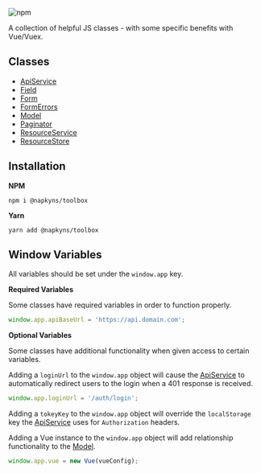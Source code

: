 ![npm](https://img.shields.io/npm/dt/@napkyns/toolbox?style=flat-square)

A collection of helpful JS classes - with some specific benefits with Vue/Vuex.

## Classes

- [ApiService](./src/ApiService/README.md)
- [Field](./src/Field/README.md)
- [Form](./src/Form/README.md)
- [FormErrors](./src/FormErrors/README.md)
- [Model](./src/Model/README.md)
- [Paginator](./src/Paginator/README.md)
- [ResourceService](./src/ResourceService/README.md)
- [ResourceStore](./src/ResourceStore/README.md)

## Installation

**NPM**  
```
npm i @napkyns/toolbox
```

**Yarn**  
```
yarn add @napkyns/toolbox
```

## Window Variables

All variables should be set under the `window.app` key.

**Required Variables**

Some classes have required variables in order to function properly.

```javascript
window.app.apiBaseUrl = 'https://api.domain.com';
```

**Optional Variables**

Some classes have additional functionality when given access to certain variables.

Adding a `loginUrl` to the `window.app` object will cause the [ApiService](./src/ApiService/README.md) to automatically redirect users to the login when a 401 response is received. 

```javascript
window.app.loginUrl = '/auth/login';
```

Adding a `tokeyKey` to the `window.app` object will override the `localStorage` key the [ApiService](./src/ApiService/README.md) uses for `Authorization` headers. 

Adding a Vue instance to the `window.app` object will add relationship functionality to the [Model](./src/Model/README.md). 

```javascript
window.app.vue = new Vue(vueConfig);
```